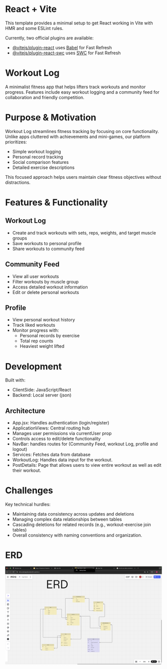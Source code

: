 # React + Vite

This template provides a minimal setup to get React working in Vite with HMR and some ESLint rules.

Currently, two official plugins are available:

- [@vitejs/plugin-react](https://github.com/vitejs/vite-plugin-react/blob/main/packages/plugin-react/README.md) uses [Babel](https://babeljs.io/) for Fast Refresh
- [@vitejs/plugin-react-swc](https://github.com/vitejs/vite-plugin-react-swc) uses [SWC](https://swc.rs/) for Fast Refresh


# Workout Log

A minimalist fitness app that helps lifters track workouts and monitor progress. Features include easy workout logging and a community feed for collaboration and friendly competition.

# Purpose & Motivation

Workout Log streamlines fitness tracking by focusing on core functionality. Unlike apps cluttered with achievements and mini-games, our platform prioritizes:

- Simple workout logging
- Personal record tracking 
- Social comparison features
- Detailed exercise descriptions

This focused approach helps users maintain clear fitness objectives without distractions.

# Features & Functionality

## Workout Log
- Create and track workouts with sets, reps, weights, and target muscle groups
- Save workouts to personal profile
- Share workouts to community feed

## Community Feed
- View all user workouts
- Filter workouts by muscle group
- Access detailed workout information
- Edit or delete personal workouts

## Profile
- View personal workout history
- Track liked workouts
- Monitor progress with:
  - Personal records by exercise
  - Total rep counts
  - Heaviest weight lifted

# Development

Built with:
- ClientSide: JavaScript/React
- Backend: Local server (json)

## Architecture
- App.jsx: Handles authentication (login/register)
- ApplicationViews: Central routing hub
 - Manages user permissions via currentUser prop
 - Controls access to edit/delete functionality
- NavBar: handles routes for (Community Feed, workout Log, profile and logout)
- Services: Fetches data from database 
- WorkoutLog: Handles data input for the workout.
- PostDetails: Page that allows users to view entire workout as well as edit their workout.


# Challenges

Key technical hurdles:
- Maintaining data consistency across updates and deletions
- Managing complex data relationships between tables
- Cascading deletions for related records (e.g., workout-exercise join tables)
- Overall consistency with naming conventions and organization.  

# ERD 

![Project Screenshot](./images/erd-screenshot.png)